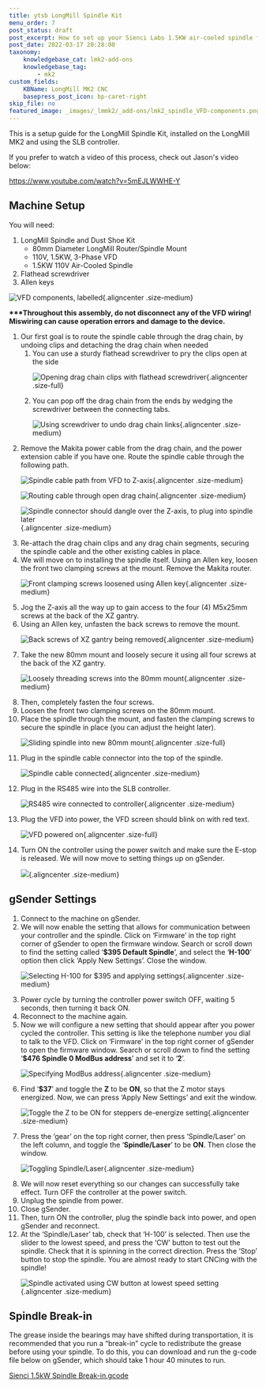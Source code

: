 ```yaml
---
title: ytsb LongMill Spindle Kit
menu_order: 7
post_status: draft
post_excerpt: How to set up your Sienci Labs 1.5KW air-cooled spindle for the LongMill MK2 CNC machine. Includes wiring instructions and firmware changes on gSender.
post_date: 2022-03-17 20:28:00
taxonomy:
    knowledgebase_cat: lmk2-add-ons
    knowledgebase_tag:
        - mk2
custom_fields:
    KBName: LongMill MK2 CNC
    basepress_post_icon: bp-caret-right
skip_file: no
featured_image: _images/_lmmk2/_add-ons/lmk2_spindle_VFD-components.png
---
```


This is a setup guide for the LongMill Spindle Kit, installed on the LongMill MK2 and using the SLB controller.

If you prefer to watch a video of this process, check out Jason's video below:

https://www.youtube.com/watch?v=5mEJLWWHE-Y

<h2>Machine Setup</h2>

You will need:

<ol>
  <li>LongMill Spindle and Dust Shoe Kit
<ul>
  <li>80mm Diameter LongMill Router/Spindle Mount</li>
  <li>110V, 1.5KW, 3-Phase VFD</li>
  <li>1.5KW 110V Air-Cooled Spindle</li>
</ul>
</li>
  <li>Flathead screwdriver</li>
  <li>Allen keys</li>
</ol>

![](/_images/_lmmk2/_add-ons/lmk2_spindle_VFD-components.png "VFD components, labelled"){.aligncenter .size-medium}

<strong>***Throughout this assembly, do not disconnect any of the VFD wiring! Miswiring can cause operation errors and damage to the device.</strong>

<ol>
  <li>Our first goal is to route the spindle cable through the drag chain, by undoing clips and detaching the drag chain when needed
<ol>
  <li>You can use a sturdy flathead screwdriver to pry the clips open at the side

![](/_images/_lmmk2/_add-ons/lmk2_spindle_unclippingdragchain_short.gif "Opening drag chain clips with flathead screwdriver"){.aligncenter .size-full}

</li>
  <li>You can pop off the drag chain from the ends by wedging the screwdriver between the connecting tabs.

![](/_images/_lmmk2/_add-ons/lmk2_spindle_remove-drag-chain.png "Using screwdriver to undo drag chain links"){.aligncenter .size-medium}

</li>
</ol>
</li>
  <li>Remove the Makita power cable from the drag chain, and the power extension cable if you have one. Route the spindle cable through the following path.

![](/_images/_lmmk2/_add-ons/lmk2_spindle_LM-spindle-cable-route.png "Spindle cable path from VFD to Z-axis"){.aligncenter .size-medium}

![](/_images/_lmmk2/_add-ons/lmk2_spindle_routing-cable.png "Routing cable through open drag chain"){.aligncenter .size-medium}

![](/_images/_lmmk2/_add-ons/lmk2_spindle_spindle-connector.png "Spindle connector should dangle over the Z-axis, to plug into spindle later"){.aligncenter .size-medium}

</li>
  <li>Re-attach the drag chain clips and any drag chain segments, securing the spindle cable and the other existing cables in place.</li>
  <li>We will move on to installing the spindle itself. Using an Allen key, loosen the front two clamping screws at the mount. Remove the Makita router.

![](/_images/_lmmk2/_add-ons/lmk2_spindle_removing-front-screws-on-mount.png "Front clamping screws loosened using Allen key"){.aligncenter .size-medium}

</li>
  <li>Jog the Z-axis all the way up to gain access to the four (4) M5x25mm screws at the back of the XZ gantry.</li>
  <li>Using an Allen key, unfasten the back screws to remove the mount.

![](/_images/_lmmk2/_add-ons/lmk2_spindle_fastening-back-screws.png "Back screws of XZ gantry being removed"){.aligncenter .size-medium}

</li>
  <li>Take the new 80mm mount and loosely secure it using all four screws at the back of the XZ gantry.

![](/_images/_lmmk2/_add-ons/lmk2_spindle_loosely-securing-mount.png "Loosely threading screws into the 80mm mount"){.aligncenter .size-medium}

</li>
  <li>Then, completely fasten the four screws.</li>
  <li>Loosen the front two clamping screws on the 80mm mount.</li>
  <li>Place the spindle through the mount, and fasten the clamping screws to secure the spindle in place (you can adjust the height later).

![](/_images/_lmmk2/_add-ons/lmk2_spindle_placingspindle_short.gif "Sliding spindle into new 80mm mount"){.aligncenter .size-full}

</li>
  <li>Plug in the spindle cable connector into the top of the spindle.

![](/_images/_lmmk2/_add-ons/lmk2_spindle_spindleconnector.png "Spindle cable connected"){.aligncenter .size-medium}

</li>
  <li>Plug in the RS485 wire into the SLB controller.

![](/_images/_lmmk2/_add-ons/lmk2_spindle_RS485-longmill-.png "RS485 wire connected to controller"){.aligncenter .size-medium}

</li>
  <li>Plug the VFD into power, the VFD screen should blink on with red text.

![](/_images/_lmmk2/_add-ons/lmk2_spindle_VFD-powered-on_short.gif "VFD powered on"){.aligncenter .size-full}

</li>
  <li>Turn ON the controller using the power switch and make sure the E-stop is released. We will now move to setting things up on gSender.

![](/_images/_lmmk2/_add-ons/lmk2_spindle_controllerOn.png){.aligncenter .size-medium}

</li>
</ol>

<h2>gSender Settings</h2>

<ol>
  <li>Connect to the machine on gSender.</li>
  <li>We will now enable the setting that allows for communication between your controller and the spindle. Click on ‘Firmware’ in the top right corner of gSender to open the firmware window. Search or scroll down to find the setting called ‘<strong>$395 Default Spindle</strong>’, and select the ‘<strong>H-100</strong>’ option then click ‘Apply New Settings’. Close the window.

![](/_images/_lmmk2/_add-ons/lmk2_spindle_395-default-spindle.png "Selecting H-100 for $395 and applying settings"){.aligncenter .size-medium}

</li>
  <li>Power cycle by turning the controller power switch OFF, waiting 5 seconds, then turning it back ON.</li>
  <li>Reconnect to the machine again.</li>
  <li>Now we will configure a new setting that should appear after you power cycled the controller. This setting is like the telephone number you dial to talk to the VFD. Click on ‘Firmware’ in the top right corner of gSender to open the firmware window. Search or scroll down to find the setting ‘<strong>$476 Spindle 0 ModBus address</strong>’ and set it to ‘<strong>2</strong>’.

![](/_images/_lmmk2/_add-ons/lmk2_spindle_FirmwareToolModbusValue.png "Specifying ModBus address"){.aligncenter .size-medium}

</li>
  <li>Find ‘<strong>$37</strong>’ and toggle the <strong>Z</strong> to be <strong>ON</strong>, so that the Z motor stays energized. Now, we can press ‘Apply New Settings’ and exit the window.

![](/_images/_lmmk2/_add-ons/lmk2_spindle_steppers-deenergize.png "Toggle the Z to be ON for steppers de-energize setting"){.aligncenter .size-medium}

</li>
  <li>Press the ‘gear’ on the top right corner, then press ‘Spindle/Laser’ on the left column, and toggle the ‘<strong>Spindle/Laser</strong>’ to be <strong>ON</strong>. Then close the window.

![](/_images/_lmmk2/_add-ons/lmk2_spindle_SpindleLaser-toggle-.png "Toggling Spindle/Laser"){.aligncenter .size-medium}

</li>
  <li>We will now reset everything so our changes can successfully take effect. Turn OFF the controller at the power switch.</li>
  <li>Unplug the spindle from power.</li>
  <li>Close gSender.</li>
  <li>Then, turn ON the controller, plug the spindle back into power, and open gSender and reconnect.</li>
  <li>At the ‘Spindle/Laser’ tab, check that ‘H-100’ is selected. Then use the slider to the lowest speed, and press the ‘CW’ button to test out the spindle. Check that it is spinning in the correct direction. Press the ‘Stop’ button to stop the spindle. You are almost ready to start CNCing with the spindle!

![](/_images/_lmmk2/_add-ons/lmk2_spindle_testingspindle.png "Spindle activated using CW button at lowest speed setting"){.aligncenter .size-medium}

</li>
</ol>

<h2>Spindle Break-in</h2>

The grease inside the bearings may have shifted during transportation, it is recommended that you run a “break-in” cycle to redistribute the grease before using your spindle. To do this, you can download and run the g-code file below on gSender, which should take 1 hour 40 minutes to run.

<a href="https://drive.google.com/file/d/1JdrqfgkZxhhXIAjUMOi-5UXIDjNveZe3/view?usp=sharing">Sienci 1.5kW Spindle Break-in.gcode</a>
